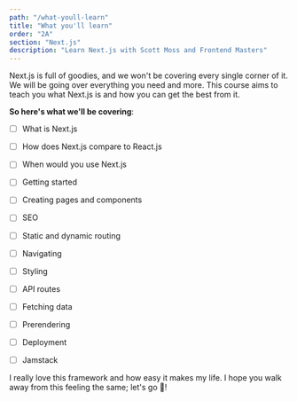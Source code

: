 ```yaml
---
path: "/what-youll-learn"
title: "What you'll learn"
order: "2A"
section: "Next.js"
description: "Learn Next.js with Scott Moss and Frontend Masters"
---
```


Next.js is full of goodies, and we won't be covering every single corner of it. We will be going over everything you need and more. This course aims to teach you what Next.js is and how you can get the best from it. 

**So here's what we'll be covering**:

- [ ] What is Next.js
- [ ] How does Next.js compare to React.js
- [ ] When would you use Next.js
- [ ] Getting started
- [ ] Creating pages and components
- [ ] SEO
- [ ] Static and dynamic routing
- [ ] Navigating
- [ ] Styling
- [ ] API routes
- [ ] Fetching data
- [ ] Prerendering
- [ ] Deployment
- [ ] Jamstack


I really love this framework and how easy it makes my life. I hope you walk away from this feeling the same; let's go 🎉!
